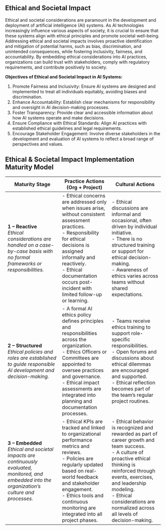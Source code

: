 ## Ethical and Societal Impact
Ethical and societal considerations are paramount in the development and deployment of artificial intelligence (AI) systems. As AI technologies increasingly influence various aspects of society, it is crucial to ensure that these systems align with ethical principles and promote societal well-being. Addressing ethical and societal impacts involves proactive identification and mitigation of potential harms, such as bias, discrimination, and unintended consequences, while fostering inclusivity, fairness, and accountability. By embedding ethical considerations into AI practices, organizations can build trust with stakeholders, comply with regulatory requirements, and contribute positively to society.​

**Objectives of Ethical and Societal Impact in AI Systems:**

1) Promote Fairness and Inclusivity: Ensure AI systems are designed and implemented to treat all individuals equitably, avoiding biases and discrimination.​
2) Enhance Accountability: Establish clear mechanisms for responsibility and oversight in AI decision-making processes.​
3) Foster Transparency: Provide clear and accessible information about how AI systems operate and make decisions.​
4) Ensure Compliance with Ethical Standards: Align AI practices with established ethical guidelines and legal requirements.​
5) Encourage Stakeholder Engagement: Involve diverse stakeholders in the development and evaluation of AI systems to reflect a broad range of perspectives and values.​


## Ethical & Societal Impact Implementation Maturity Model

| **Maturity Stage** | **Practice Actions (Org + Project)** | **Cultural Actions** |
|--------------------|--------------------------------------|----------------------|
| **1 – Reactive**  <br> _Ethical considerations are handled on a case-by-case basis with no formal frameworks or responsibilities._ | - Ethical concerns are addressed only when issues arise, without consistent assessment practices. <br> - Responsibility for ethical decisions is assigned informally and reactively. <br> - Ethical documentation occurs post-incident with limited follow-up or learning. | - Ethical discussions are informal and occasional, often driven by individual initiative. <br> - There is no structured training or support for ethical decision-making. <br> - Awareness of ethics varies across teams without shared expectations. |
| **2 – Structured**  <br> _Ethical policies and roles are established to guide responsible AI development and decision-making._ | - A formal AI ethics policy defines principles and responsibilities across the organization. <br> - Ethics Officers or Committees are appointed to oversee practices and governance. <br> - Ethical impact assessments are integrated into planning and documentation processes. | - Teams receive ethics training to support role-specific responsibilities. <br> - Open forums and discussions about ethical dilemmas are encouraged and supported. <br> - Ethical reflection becomes part of the team’s regular project routines. |
| **3 – Embedded**  <br> _Ethical and societal impacts are continuously evaluated, monitored, and embedded into the organization’s culture and processes._ | - Ethical KPIs are tracked and linked to organizational performance metrics and reviews. <br> - Policies are regularly updated based on real-world feedback and stakeholder engagement. <br> - Ethics tools and continuous monitoring are integrated into all project phases. | - Ethical behavior is recognized and rewarded as part of career growth and team success. <br> - A culture of proactive ethical thinking is reinforced through events, exercises, and leadership modeling. <br> - Ethical considerations are normalized across all levels of decision-making. |
